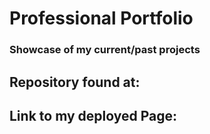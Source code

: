 # Professional Portfolio

### Showcase of my current/past projects

## Repository found at: 

## Link to my deployed Page: